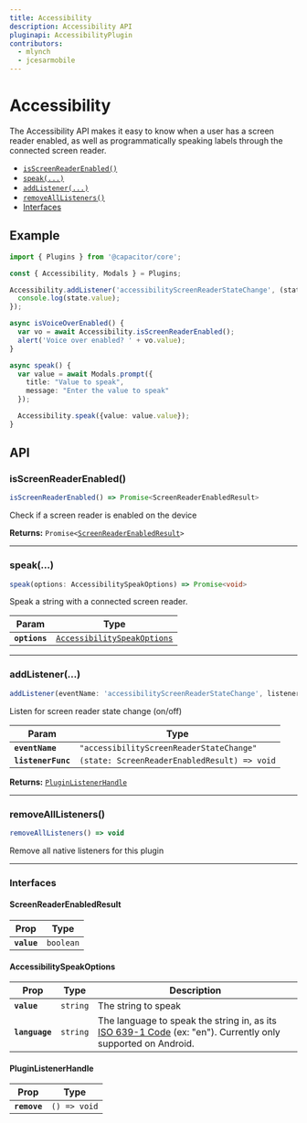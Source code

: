 ```yaml
---
title: Accessibility
description: Accessibility API
pluginapi: AccessibilityPlugin
contributors:
  - mlynch
  - jcesarmobile
---
```


<plugin-platforms platforms="pwa,ios,android"></plugin-platforms>

# Accessibility

The Accessibility API makes it easy to know when a user has a screen reader enabled, as well as programmatically speaking
labels through the connected screen reader.

<docgen-index>

* [`isScreenReaderEnabled()`](#isscreenreaderenabled)
* [`speak(...)`](#speak)
* [`addListener(...)`](#addlistener)
* [`removeAllListeners()`](#removealllisteners)
* [Interfaces](#interfaces)

</docgen-index>

## Example

```typescript
import { Plugins } from '@capacitor/core';

const { Accessibility, Modals } = Plugins;

Accessibility.addListener('accessibilityScreenReaderStateChange', (state) => {
  console.log(state.value);
});

async isVoiceOverEnabled() {
  var vo = await Accessibility.isScreenReaderEnabled();
  alert('Voice over enabled? ' + vo.value);
}

async speak() {
  var value = await Modals.prompt({
    title: "Value to speak",
    message: "Enter the value to speak"
  });

  Accessibility.speak({value: value.value});
}
```

<docgen-api>
<!--Update the source file JSDoc comments and rerun docgen to update the docs below-->

## API

### isScreenReaderEnabled()

```typescript
isScreenReaderEnabled() => Promise<ScreenReaderEnabledResult>
```

Check if a screen reader is enabled on the device

**Returns:** <code>Promise&lt;<a href="#screenreaderenabledresult">ScreenReaderEnabledResult</a>&gt;</code>

--------------------


### speak(...)

```typescript
speak(options: AccessibilitySpeakOptions) => Promise<void>
```

Speak a string with a connected screen reader.

| Param         | Type                                                                            |
| ------------- | ------------------------------------------------------------------------------- |
| **`options`** | <code><a href="#accessibilityspeakoptions">AccessibilitySpeakOptions</a></code> |

--------------------


### addListener(...)

```typescript
addListener(eventName: 'accessibilityScreenReaderStateChange', listenerFunc: ScreenReaderStateChangeCallback) => PluginListenerHandle
```

Listen for screen reader state change (on/off)

| Param              | Type                                                    |
| ------------------ | ------------------------------------------------------- |
| **`eventName`**    | <code>"accessibilityScreenReaderStateChange"</code>     |
| **`listenerFunc`** | <code>(state: ScreenReaderEnabledResult) => void</code> |

**Returns:** <code><a href="#pluginlistenerhandle">PluginListenerHandle</a></code>

--------------------


### removeAllListeners()

```typescript
removeAllListeners() => void
```

Remove all native listeners for this plugin

--------------------


### Interfaces


#### ScreenReaderEnabledResult

| Prop        | Type                 |
| ----------- | -------------------- |
| **`value`** | <code>boolean</code> |


#### AccessibilitySpeakOptions

| Prop           | Type                | Description                                                                                                                                                             |
| -------------- | ------------------- | ----------------------------------------------------------------------------------------------------------------------------------------------------------------------- |
| **`value`**    | <code>string</code> | The string to speak                                                                                                                                                     |
| **`language`** | <code>string</code> | The language to speak the string in, as its [ISO 639-1 Code](https://www.loc.gov/standards/iso639-2/php/code_list.php) (ex: "en"). Currently only supported on Android. |


#### PluginListenerHandle

| Prop         | Type                    |
| ------------ | ----------------------- |
| **`remove`** | <code>() => void</code> |

</docgen-api>
